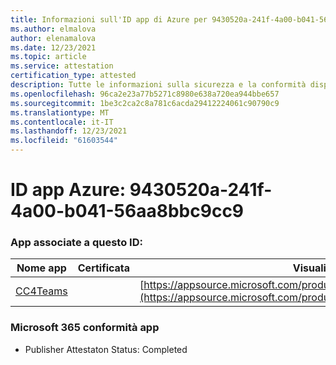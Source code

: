 ```yaml
---
title: Informazioni sull'ID app di Azure per 9430520a-241f-4a00-b041-56aa8bbc9cc9
ms.author: elmalova
author: elenamalova
ms.date: 12/23/2021
ms.topic: article
ms.service: attestation
certification_type: attested
description: Tutte le informazioni sulla sicurezza e la conformità disponibili per 9430520a-241f-4a00-b041-56aa8bbc9cc9.
ms.openlocfilehash: 96ca2e23a77b5271c8980e638a720ea944bbe657
ms.sourcegitcommit: 1be3c2ca2c8a781c6acda29412224061c90790c9
ms.translationtype: MT
ms.contentlocale: it-IT
ms.lasthandoff: 12/23/2021
ms.locfileid: "61603544"
---
```

# <a name="azure-app-id-9430520a-241f-4a00-b041-56aa8bbc9cc9"></a>ID app Azure: 9430520a-241f-4a00-b041-56aa8bbc9cc9


### <a name="apps-associated-with-this-id"></a>App associate a questo ID:
| **Nome app** | **Certificata** | **Visualizzazione in AppSource** |
|--------------|---------------|-----------------------|
| [CC4Teams](https://docs.microsoft.com/microsoft-365-app-certification/forward/contactcenter4all1634641680587.cc4all_01) |  | [https://appsource.microsoft.com/product/office/contactcenter4all1634641680587.cc4all_01](https://appsource.microsoft.com/product/office/contactcenter4all1634641680587.cc4all_01) |

### <a name="microsoft-365-app-compliance-status"></a>Microsoft 365 conformità app
- Publisher Attestaton Status: Completed
